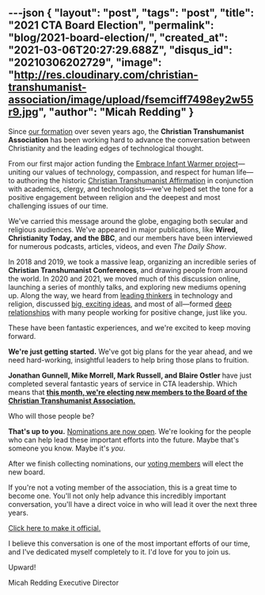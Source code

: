 ---json
{
	"layout": "post",
	"tags": "post",
    "title": "2021 CTA Board Election",
    "permalink": "blog/2021-board-election/",
    "created_at": "2021-03-06T20:27:29.688Z",
    "disqus_id": "20210306202729",
    "image":  "http://res.cloudinary.com/christian-transhumanist-association/image/upload/fsemciff7498ey2w55r9.jpg",
    "author": "Micah Redding"
}
---
Since [our formation](https://www.christiantranshumanism.org/history) over seven years ago, the **Christian Transhumanist Association** has been working hard to advance the conversation between Christianity and the leading edges of technological thought.

From our first major action funding the [Embrace Infant Warmer project](https://www.christiantranshumanism.org/blog/embrace_announcement)—uniting our values of technology, compassion, and respect for human life—to authoring the historic [Christian Transhumanist Affirmation](https://www.christiantranshumanism.org/affirmation) in conjunction with academics, clergy, and technologists—we've helped set the tone for a positive engagement between religion and the deepest and most challenging issues of our time.

We've carried this message around the globe, engaging both secular and religious audiences. We've appeared in major publications, like **Wired, Christianity Today, and the BBC**, and our members have been interviewed for numerous podcasts, articles, videos, and even *The Daily Show*.

In 2018 and 2019, we took a massive leap, organizing an incredible series of **Christian Transhumanist Conferences**, and drawing people from around the world. In 2020 and 2021, we moved much of this discussion online, launching a series of monthly talks, and exploring new mediums opening up. Along the way, we heard from [leading thinkers](https://www.christiantranshumanism.org/podcast) in technology and religion, discussed [big, exciting ideas](https://www.christiantranshumanism.org/conference), and most of all—formed [deep relationships](https://www.facebook.com/groups/ChristianTranshumanistAssociation/) with many people working for positive change, just like you.

These have been fantastic experiences, and we're excited to keep moving forward.

**We're just getting started.** We've got big plans for the year ahead, and we need hard-working, insightful leaders to help bring those plans to fruition.

**Jonathan Gunnell, Mike Morrell, Mark Russell, and Blaire Ostler** have just completed several fantastic years of service in CTA leadership. Which means that [**this month, we're electing new members to the Board of the Christian Transhumanist Association.**](http://bit.ly/CTANominees2021)

Who will those people be?

**That's up to you.** [Nominations are now open](http://bit.ly/CTANominees2021). We're looking for the people who can help lead these important efforts into the future. Maybe that's someone you know. Maybe it's *you*.

After we finish collecting nominations, our [voting members](https://www.christiantranshumanism.org/join) will elect the new board.

If you're not a voting member of the association, this is a great time to become one. You'll not only help advance this incredibly important conversation, you'll have a direct voice in who will lead it over the next three years.

[Click here to make it official.](https://www.christiantranshumanism.org/join)

I believe this conversation is one of the most important efforts of our time, and I've dedicated myself completely to it. I'd love for you to join us.

Upward!

Micah Redding
Executive Director
